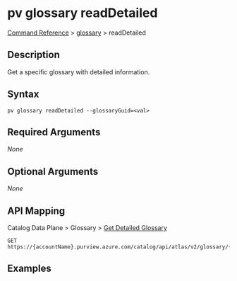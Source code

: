 # pv glossary readDetailed
[Command Reference](../../../README.md#command-reference) > [glossary](./main.md) > readDetailed

## Description
Get a specific glossary with detailed information.

## Syntax
```
pv glossary readDetailed --glossaryGuid=<val>
```

## Required Arguments
*None*

## Optional Arguments
*None*

## API Mapping
Catalog Data Plane > Glossary > [Get Detailed Glossary](https://docs.microsoft.com/en-us/rest/api/purview/catalogdataplane/glossary/get-detailed-glossary)
```
GET https://{accountName}.purview.azure.com/catalog/api/atlas/v2/glossary/{glossaryGuid}/detailed
```

## Examples
```powershell

```